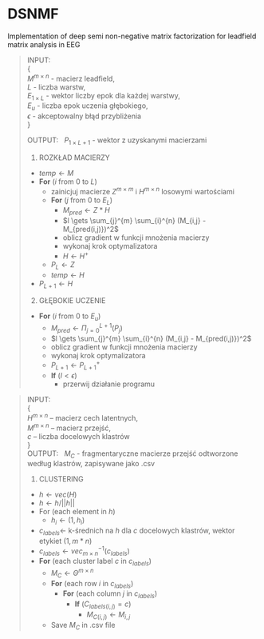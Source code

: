 # DSNMF
Implementation of deep semi non-negative matrix factorization for leadfield matrix analysis in EEG



>INPUT:\
{\
$M^{m \times n}$ - macierz leadfield,\
$L$ - liczba warstw,\
$E_{1 \times L}$ - wektor liczby epok dla każdej warstwy,\
$E_{u}$ - liczba epok uczenia głębokiego,\
$\epsilon$ - akceptowalny błąd przybliżenia\
}
>
>OUTPUT: &nbsp;
$P_{1 \times L+1}$ - wektor z uzyskanymi macierzami
>
>1. ROZKŁAD MACIERZY
>  * $temp \gets M$
>  * __For__ ($i$ from 0 to $L$)
>    * zainicjuj macierze $Z^{m \times m}$ i $H^{m \times n}$ losowymi wartościami
>    * __For__ ($j$ from 0 to $E_L$)
>      * $M_{pred} \gets Z * H$
>      * $l \gets \sum_{j}^{m} \sum_{i}^{n} (M_{i,j} - M_{pred(i,j)})^2$
>      * oblicz gradient w funkcji mnożenia macierzy
>      * wykonaj krok optymalizatora
>      * $H \gets H^{+}$
>    * $P_{L} \gets Z$
>    * $temp \gets H$
>  * $P_{L+1} \gets H$
>
>2. GŁĘBOKIE UCZENIE
>  * __For__ ($i$ from 0 to $E_u$)
>    * $M_{pred} \gets \Pi_{j=0}^{L+1} (P_{j})$
>    * $l \gets \sum_{j}^{m} \sum_{i}^{n} (M_{i,j} - M_{pred(i,j)})^2$
>    * oblicz gradient w funkcji mnożenia macierzy
>    * wykonaj krok optymalizatora
>    * $P_{L+1} \gets P_{L+1}^{+}$
>    * __If__ ($l < \epsilon$)
>      * przerwij działanie programu

>INPUT:\
>{\
>$H^{m \times n}$ – macierz cech latentnych,\
>$M^{m \times n}$ – macierz przejść,\
>$c$ – liczba docelowych klastrów\
>}\
>OUTPUT: &nbsp;
$M_C$ - fragmentaryczne macierze przejść odtworzone według klastrów, zapisywane jako .csv
>1. CLUSTERING
>  * $h \gets vec(H)$
>  * $h \gets h / ||h||$
>  * For (each element in $h$)
>    * $h_{i} \gets (1, h_{i})$
>  * $c_{labels} \gets$ k-średnich na $h$ dla $c$ docelowych klastrów, wektor etykiet $(1, m*n)$
>  * $c_{labels} \gets vec_{m \times n}^{-1} (c_{labels})$
>  * __For__ (each cluster label $c$ in $c_{labels}$)
>    * $M_C \gets \Theta^{m \times n}$
>    * __For__ (each row $i$ in $c_{labels}$)
>      * __For__ (each column $j$ in $c_{labels}$)
>        * __If__ ($C_{labels(i,j)} = c$)
>          * $M_{C(i,j)} \gets M_{i,j}$
>    * Save $M_C$ in .csv file
